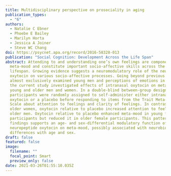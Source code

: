 ```yaml
---
title: Multidisciplinary perspective on prosociality in aging
publication_types:
  - "6"
authors:
  - Natalie C Ebner
  - Phoebe E Bailey
  - Marilyn Horta
  - Jessica A Joiner
  - Steve WC Chang
doi: https://psycnet.apa.org/record/2016-58328-013
publication: "Social Cognition: Development Across the Life Span"
abstract: Attending to and understanding one’s own feelings are components of
  meta-mood and constitute important socio-affective skills across the entire
  lifespan. Growing evidence suggests a neuromodulatory role of the neuropeptide
  oxytocin on various socio-affective processes. Going beyond previous work that
  almost exclusively examined young men and perceptions of emotions in others,
  the current study investigated effects of intranasal oxytocin on meta-mood in
  young and older men and women. In a double-blind between-group design,
  participants were randomly assigned to self-administer either intranasal
  oxytocin or a placebo before responding to items from the Trait Meta-Mood
  Scale about attention to feelings and clarity of feelings. In contrast to
  older women, oxytocin relative to placebo increased attention to feelings in
  older men. Oxytocin relative to placebo enhanced meta-mood in young female
  participants but reduced it in older female participants. This pattern of
  findings supports an age- and sex-differential modulatory function of the
  neuropeptide oxytocin on meta-mood, possibly associated with neurobiological
  differences with age and sex.
draft: false
featured: false
image:
  filename: ""
  focal_point: Smart
  preview_only: false
date: 2021-03-26T01:55:10.035Z
---
```


